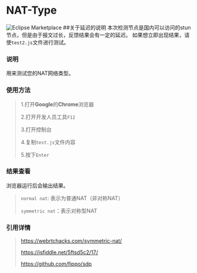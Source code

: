# NAT-Type
![Eclipse Marketplace](https://img.shields.io/badge/license-CPL--V3-green)
##关于延迟的说明
本次检测节点是国内可以访问的stun节点，但是由于报文过长，反馈结果会有一定的延迟。
如果想立即出现结果，请使`test2.js`文件进行测试。
### 说明
用来测试您的NAT网络类型。
### 使用方法
> 1.打开**Google**的**Chrome**浏览器
> 
> 2.打开开发人员工具`F12`
> 
> 3.打开控制台
> 
> 4.复制`test.js`文件内容
> 
> 5.按下`Enter`
> 
### 结果查看
浏览器运行后会输出结果。
> `normal nat`: 表示为普通NAT（非对称NAT）
>
> `symmetric nat`：表示对称型NAT
### 引用详情
> https://webrtchacks.com/symmetric-nat/
>
> https://jsfiddle.net/5ftsd5c2/17/
>
> https://github.com/fippo/sdp
